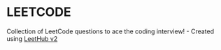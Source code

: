 # LEETCODE
Collection of LeetCode questions to ace the coding interview! - Created using [LeetHub v2](https://github.com/arunbhardwaj/LeetHub-2.0)
